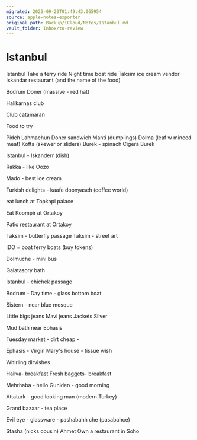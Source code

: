 ```yaml
---
migrated: 2025-09-20T01:49:43.065954
source: apple-notes-exporter
original_path: Backup/iCloud/Notes/Istanbul.md
vault_folder: Inbox/to-review
---
```

# Istanbul

Istanbul 
Take a ferry ride
Night time boat ride 
Taksim ice cream vendor 
Iskandar restaurant (and the name of the food)

Bodrum Doner (massive - red hat)

Halikarnas club

Club catamaran

Food to try

Pideh 
Lahmachun
Doner sandwich 
Manti (dumplings)
Dolma (leaf w minced meat)
Kofta (skewer or sliders)
Burek - spinach 
Cigera Burek

Istanbul - Iskanderr (dish)

Rakka - like Oozo 

Mado - best ice cream 

Turkish delights - kaafe doonyaseh (coffee world)

eat lunch at Topkapi palace

Eat Koompir at Ortakoy

Patio restaurant at Ortakoy

Taksim - butterfly passage 
Taksim - street art

IDO = boat ferry boats (buy tokens)

Dolmuche - mini bus

Galatasory bath

Istanbul - chichek passage 

Bodrum - Day time - glass bottom boat 

Sistern - near blue mosque 

Little bigs jeans 
Mavi jeans 
Jackets
Silver

Mud bath near Ephasis

Tuesday market - dirt cheap - 

Ephasis - Virgin Mary's house - tissue wish

Whirling dirvishes 

Hailva- breakfast 
Fresh baggets- breakfast 

Mehrhaba - hello
Guniden - good morning 

Attaturk - good looking man (modern Turkey)

Grand bazaar - tea place 

Evil eye - glassware - pashabahh che (pasabahce)

Stasha (nicks cousin) Ahmet
Own a restaurant in Soho


